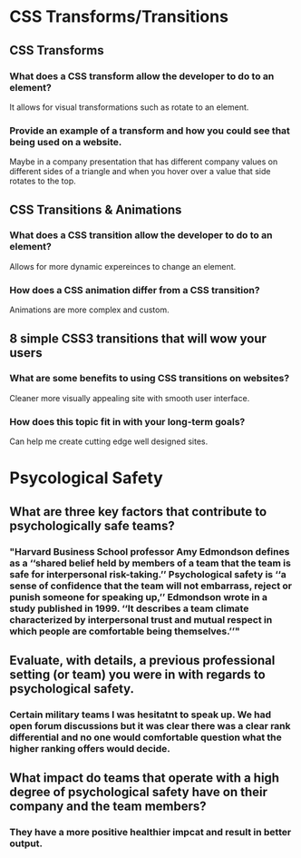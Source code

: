 # CSS Transforms/Transitions
## CSS Transforms
### What does a CSS transform allow the developer to do to an element? 
It allows for visual transformations such as rotate to an element.
### Provide an example of a transform and how you could see that being used on a website.
Maybe in a company presentation that has different company values on different sides of a triangle and when you hover over a value that side rotates to the top.
## CSS Transitions & Animations

### What does a CSS transition allow the developer to do to an element?
Allows for more dynamic expereinces to change an element.
### How does a CSS animation differ from a CSS transition?
Animations are more complex and custom.
## 8 simple CSS3 transitions that will wow your users

### What are some benefits to using CSS transitions on websites?
Cleaner more visually appealing site with smooth user interface.
### How does this topic fit in with your long-term goals?
Can help me create cutting edge well designed sites. 
# Psycological Safety
## What are three key factors that contribute to psychologically safe teams?
### "Harvard Business School professor Amy Edmondson defines as a ‘‘shared belief held by members of a team that the team is safe for interpersonal risk-taking.’’ Psychological safety is ‘‘a sense of confidence that the team will not embarrass, reject or punish someone for speaking up,’’ Edmondson wrote in a study published in 1999. ‘‘It describes a team climate characterized by interpersonal trust and mutual respect in which people are comfortable being themselves.’’"
## Evaluate, with details, a previous professional setting (or team) you were in with regards to psychological safety.
### Certain military teams I was hesitatnt to speak up. We had open forum discussions but it was clear there was a clear rank differential and no one would comfortable question what the higher ranking offers would decide. 
## What impact do teams that operate with a high degree of psychological safety have on their company and the team members?
### They have a more positive healthier impcat and result in better output.
